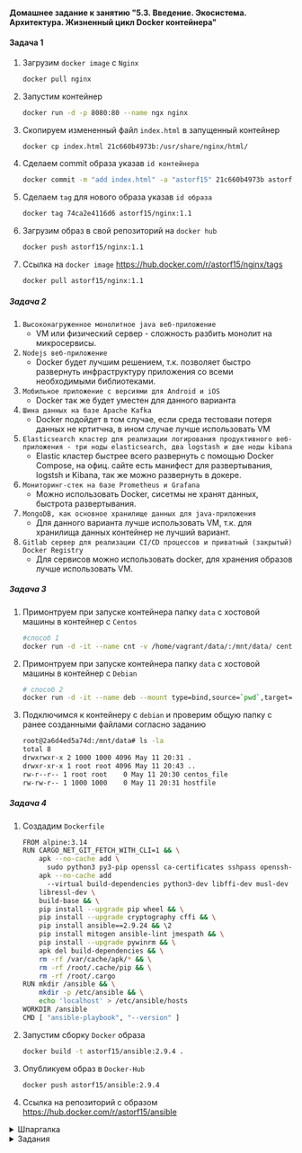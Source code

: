 #### Домашнее задание к занятию "5.3. Введение. Экосистема. Архитектура. Жизненный цикл Docker контейнера"
#### Задача 1

1. Загрузим `docker image` с `Nginx`
    ```bash
    docker pull nginx
    ```
2. Запустим контейнер  
    ```bash
    docker run -d -p 8080:80 --name ngx nginx
    ```
3. Скопируем измененный файл `index.html` в запущенный контейнер
    ```bash
    docker cp index.html 21c660b4973b:/usr/share/nginx/html/
    ```
4. Сделаем commit образа указав `id контейнера`       
    ```bash
    docker commit -m "add index.html" -a "astorf15" 21c660b4973b astorf15/nginx:1.1
    ```
5. Сделаем `tag` для нового образа указав `id образа`  
    ```bash
    docker tag 74ca2e4116d6 astorf15/nginx:1.1
    ```    
6. Загрузим образ в свой репозиторий на `docker hub`
    ```bash
    docker push astorf15/nginx:1.1
    ```   
7. Ссылка на `docker image` https://hub.docker.com/r/astorf15/nginx/tags  
    ```bash
    docker pull astorf15/nginx:1.1
    ```

##### Задача 2

1. `Высоконагруженное монолитное java веб-приложение`
   * VM или физический сервер - сложность разбить монолит на микросервисы.
2. `Nodejs веб-приложение`
   * Docker будет лучшим решением, т.к. позволяет быстро развернуть инфраструктуру приложения со всеми необходимыми библиотеками. 
3. `Мобильное приложение c версиями для Android и iOS`
   * Docker так же будет умеcтен для данного варианта
4. `Шина данных на базе Apache Kafka`
   * Docker подойдет в том случае, если среда тестоваяи потеря данных не кртитчна, в ином случае лучше использовать VM
5. `Elasticsearch кластер для реализации логирования продуктивного веб-приложения - три ноды elasticsearch, два logstash и две ноды kibana`
   * Elastiс кластер быстрее всего развернуть с помощью Docker Compose, на офиц. сайте есть манифест для развертывания, logstsh и Kibana, так же можно развернуть в докере.
6. `Мониторинг-стек на базе Prometheus и Grafana`
   * Можно использовать Docker, сисетмы не хранят данных, быстрота развертывания.
7. `MongoDB, как основное хранилище данных для java-приложения`
   * Для данного варианта лучше использовать VM, т.к. для хранилища данных контейнер не лучший вариант.   
8. `Gitlab сервер для реализации CI/CD процессов и приватный (закрытый) Docker Registry`
   * Для сервисов можно использовать docker, для хранения образов лучше использовать VM.


##### Задача 3

1. Примонтруем при запуске контейнера папку `data` с хостовой машины в контейнер с `Centos` 
    ```bash
    #способ 1
    docker run -d -it --name cnt -v /home/vagrant/data/:/mnt/data/ centos
    ```
2. Примонтруем при запуске контейнера папку `data` с хостовой машины в контейнер с `Debian` 
    ```bash
    # способ 2
    docker run -d -it --name deb --mount type=bind,source=`pwd`,target=/mnt/data debian
    ```
3. Подключимся к контейнеру с `debian` и проверим общую папку с ранее созданными файлами согласно заданию
    ```bash
    root@2a6d4ed5a74d:/mnt/data# ls -la
    total 8
    drwxrwxr-x 2 1000 1000 4096 May 11 20:31 .
    drwxr-xr-x 1 root root 4096 May 11 20:43 ..
    rw-r--r-- 1 root root    0 May 11 20:30 centos_file
    rw-rw-r-- 1 1000 1000    0 May 11 20:31 hostfile
    ```

##### Задача 4

1. Создадим `Dockerfile` 
    ```bash
    FROM alpine:3.14
    RUN CARGO_NET_GIT_FETCH_WITH_CLI=1 && \
        apk --no-cache add \
          sudo python3 py3-pip openssl ca-certificates sshpass openssh-client rsync git && \
        apk --no-cache add
          --virtual build-dependencies python3-dev libffi-dev musl-dev gcc cargo openssl-dev \
        libressl-dev \
        build-base && \
        pip install --upgrade pip wheel && \
        pip install --upgrade cryptography cffi && \
        pip install ansible==2.9.24 && \2
        pip install mitogen ansible-lint jmespath && \
        pip install --upgrade pywinrm && \
        apk del build-dependencies && \
        rm -rf /var/cache/apk/* && \
        rm -rf /root/.cache/pip && \
        rm -rf /root/.cargo
    RUN mkdir /ansible && \
        mkdir -p /etc/ansible && \
        echo 'localhost' > /etc/ansible/hosts
    WORKDIR /ansible
    CMD [ "ansible-playbook", "--version" ]
    ```
2. Запустим сборку `Docker` образа
    
    ```bash
    docker build -t astorf15/ansible:2.9.4 .
    ```     
3. Опубликуем образ в `Docker-Hub` 

   ```bash
   docker push astorf15/ansible:2.9.4
   ```   
4. Ссылка на репозиторий с образом  https://hub.docker.com/r/astorf15/ansible


<details>
<summary>Шпаргалка</summary>

```bash
# выводит список незапущенных контейнеров
docker ps -a -f status=exited

# удалить все незапущенные контейнеры
docker rm $(docker ps -a -q -f status=exited)
```

</details>


<details>
<summary>Задания</summary>
## Задача 1

Сценарий выполения задачи:

- создайте свой репозиторий на https://hub.docker.com;
- выберете любой образ, который содержит веб-сервер Nginx;
- создайте свой fork образа;
- реализуйте функциональность:
запуск веб-сервера в фоне с индекс-страницей, содержащей HTML-код ниже:
```
<html>
<head>
Hey, Netology
</head>
<body>
<h1>I’m DevOps Engineer!</h1>
</body>
</html>
```
Опубликуйте созданный форк в своем репозитории и предоставьте ответ в виде ссылки на https://hub.docker.com/username_repo.

## Задача 2

Посмотрите на сценарий ниже и ответьте на вопрос:
"Подходит ли в этом сценарии использование Docker контейнеров или лучше подойдет виртуальная машина, физическая машина? Может быть возможны разные варианты?"

Детально опишите и обоснуйте свой выбор.

--

Сценарий:

- Высоконагруженное монолитное java веб-приложение;
- Nodejs веб-приложение;
- Мобильное приложение c версиями для Android и iOS;
- Шина данных на базе Apache Kafka;
- Elasticsearch кластер для реализации логирования продуктивного веб-приложения - три ноды elasticsearch, два logstash и две ноды kibana;
- Мониторинг-стек на базе Prometheus и Grafana;
- MongoDB, как основное хранилище данных для java-приложения;
- Gitlab сервер для реализации CI/CD процессов и приватный (закрытый) Docker Registry.

## Задача 3

- Запустите первый контейнер из образа ***centos*** c любым тэгом в фоновом режиме, подключив папку ```/data``` из текущей рабочей директории на хостовой машине в ```/data``` контейнера;
- Запустите второй контейнер из образа ***debian*** в фоновом режиме, подключив папку ```/data``` из текущей рабочей директории на хостовой машине в ```/data``` контейнера;
- Подключитесь к первому контейнеру с помощью ```docker exec``` и создайте текстовый файл любого содержания в ```/data```;
- Добавьте еще один файл в папку ```/data``` на хостовой машине;
- Подключитесь во второй контейнер и отобразите листинг и содержание файлов в ```/data``` контейнера.

## Задача 4 (*)

Воспроизвести практическую часть лекции самостоятельно.

Соберите Docker образ с Ansible, загрузите на Docker Hub и пришлите ссылку вместе с остальными ответами к задачам.


---

### Как cдавать задание

Выполненное домашнее задание пришлите ссылкой на .md-файл в вашем репозитории.